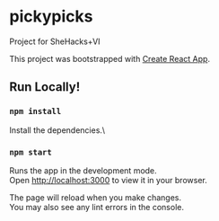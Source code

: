 # pickypicks
Project for SheHacks+VI

This project was bootstrapped with [Create React App](https://github.com/facebook/create-react-app).

## Run Locally!

### `npm install`

Install the dependencies.\ 

### `npm start`

Runs the app in the development mode.\
Open [http://localhost:3000](http://localhost:3000) to view it in your browser.

The page will reload when you make changes.\
You may also see any lint errors in the console.
